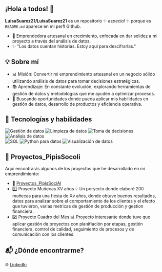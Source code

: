 ## ¡Hola a todos! 👋

**LuisaSuarez21/LuisaSuarez21** es un repositorio ✨ _especial_ ✨ porque es `README.md` aparece en mi perfl Github.

- 🎨 Emprendedora artesanal en crecimiento, enfocada en dar solidez a mi proyecto a través del análisis de datos.
- ✨ "Los datos cuentan historias. Estoy aquí para descifrarlas."

## 💡 Sobre mí
- 📊 Misión: Convertir mi emprendimiento artesanal en un negocio sólido utilizando análisis de datos para tomar decisiones estratégicas. 
- 📚 Aprendizaje: En constante evolución, explorando herramientas de gestión de datos y metodologías que me ayuden a optimizar procesos.
- 🚀 Buscando oportunidades donde pueda aplicar mis habilidades en gestión de datos, desarrollo de productos y eficiencia operativa.

## 🔧 Tecnologías y habilidades
![Gestión de datos](https://img.shields.io/badge/Gestión_de_datos_y_procesos-Maestría-purple)
![Limpieza de datos](https://img.shields.io/badge/Limpieza_de_datos-Fundamental-green)
![Toma de decisiones](https://img.shields.io/badge/Toma_de_decisiones-Datos_al_mando-orange)
![Análisis de datos](https://img.shields.io/badge/Análisis_de_datos-Experta-blue)  
![SQL](https://img.shields.io/badge/SQL-Intermedio-yellow)
![Python para datos](https://img.shields.io/badge/Python_para_datos-Avanzado-orange) 
![Visualización de datos](https://img.shields.io/badge/Visualización_de_datos-Activa-red)


## 📂 Proyectos_PipisSocoli
Aquí encontrarás algunos de los proyectos que he desarrollado en mi emprendimiento:
- 📂 [Proyectos_PipisSociAl](https://github.com/LuisaSuarez21/Proyectos_PipisSociAl)
- 1️⃣ Proyecto Muñecas XV años 💡 Un poryecto donde elaboré 200 muñecas para una fiesta de Xv años, donde obtuve buenos resultados, datos para analizar sobre el comportamiento de los clientes y el efecto que tuvieron, varias metricas de gestión de producción y gestion financiera.
- 2️⃣ Proyecto Cuadro del Mes 📊 Proyecto interesante donde tuve que aplicar gestión de proyectos con planifiación por etapas, gestión financiera, control de calidad, seguimiento de procesos y de comunicación con los clientes.

## 📬 ¿Dónde encontrarme?
🌐 [LinkedIn](https://www.linkedin.com/in/luisa-velia-suárez-ramírez-4a2a36367)


